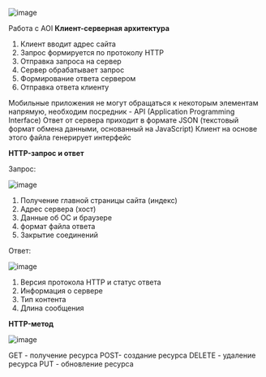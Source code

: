 ![image](https://user-images.githubusercontent.com/97594112/224934043-03cc790f-72cb-419a-a4b1-3c04df8d1e2a.png)




Работа с AOI
**Клиент-серверная архитектура**

1. Клиент вводит адрес сайта
2. Запрос формируется по протоколу HTTP
3. Отправка запроса на сервер
4. Сервер обрабатывает запрос
5. Формирование ответа сервером
6. Отправка ответа клиенту

Мобильные приложения не могут обращаться к некоторым элементам напрямую, необходим посредник - API (Application Programming Interface)
Ответ от сервера приходит в формате JSON (текстовый формат обмена данными, основанный на JavaScript)
Клиент на основе этого файла генерирует интерфейс

**HTTP-запрос и ответ**

Запрос:

![image](https://user-images.githubusercontent.com/97594112/213110572-60c905ea-c5ba-49c5-83b8-45fa51f89c7b.png)

1. Получение главной страницы сайта (индекс)
2. Адрес сервера (хост)
3. Данные об ОС и браузере
4. формат файла ответа
5. Закрытие соединений

Ответ:

![image](https://user-images.githubusercontent.com/97594112/213112042-bab1d6ca-1c16-48ff-acbe-f2778accfeb8.png)

1. Версия протокола HTTP и статус ответа
2. Информация о сервере
3. Тип контента
4. Длина сообщения

**HTTP-метод**

![image](https://user-images.githubusercontent.com/97594112/213112997-df774309-3f82-4a44-a00e-61e6ce54940e.png)

GET - получение ресурса
POST- создание ресурса
DELETE - удаление ресурса
PUT - обновление  ресурса





